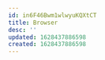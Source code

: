```yaml
---
id: in6F46Bwm1wlwyuKQXtCT
title: Browser
desc: ''
updated: 1628437886598
created: 1628437886598
---
```


